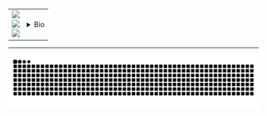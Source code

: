 <table>
<tr>
<td>
<img src="http://github-profile-summary-cards.vercel.app/api/cards/profile-details?username=dhay3&theme=2077"/ style="width:500px"><br>
<img src="https://github-readme-stats.vercel.app/api?username=dhay3&show_icons=true&theme=radical&hide_title=true&card_width=500&hide_border=true"/><br>
<img src="https://leetcard.jacoblin.cool/dhay3?site=cn"/><br>
</td>
<td style="float:'left';text-align:'left'">
<details>
<summary open>Bio</summary>
<p>👋 Hi there</p>
<p><blockquote>Welcome to the real world, it sucks and you will love it.</blockquote></p>
</detais>
<br>
<details>
<summary open>Contact me</summary>
<ul>
<li>Gmail - hostlockdown@gmail.com<br>Please Sign the email with Gun/GPG <a href="https://keys.openpgp.org/search?q=0D1FBFEA9F499F6A6A01A49D1D8AC28A0E990946">0D1FBFEA9F499F6A6A01A49D1D8AC28A0E990946</a></li>
<li>Telegram - <a href="https://t.me/cyberpelican">cyberpelican</a></li>
<li>Gvoice - +1-339-236-3169</li>
</ul>
</details>
</td>
</tr>
</table>

---

![](https://raw.githubusercontent.com/dhay3/dhay3/output/github-contribution-grid-snake.svg)
